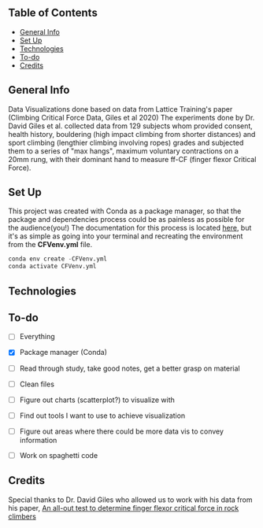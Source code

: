 ## Table of Contents 
* [General Info](#general-info)
* [Set Up](#set-up)
* [Technologies](#technologies)
* [To-do](#to-do)
* [Credits](#credits)


## General Info
Data Visualizations done based on data from Lattice Training's paper (Climbing Critical Force Data, Giles et al 2020)
The experiments done by Dr. David Giles et al. collected data from 129 subjects whom provided consent, health history, bouldering (high impact climbing from shorter distances) and sport climbing (lengthier climbing involving ropes) grades and subjected them to a series of "max hangs", maximum voluntary contractions on a 20mm rung, with their dominant hand to measure ff-CF (finger flexor Critical Force). 

## Set Up
This project was created with Conda as a package manager, so that the package and dependencies process could be as painless as possible for the audience(you!)
The documentation for this process is located [here](https://docs.conda.io/projects/conda/en/latest/user-guide/tasks/manage-environments.html#create-env-from-file), but it's as simple as going into your terminal and recreating the environment from the **CFVenv.yml** file. 

```python
conda env create -CFVenv.yml
conda activate CFVenv.yml
```

## Technologies


## To-do
- [ ] Everything
- [x] Package manager (Conda)
- [ ] Read through study, take good notes, get a better grasp on material
- [ ] Clean files
- [ ] Figure out charts (scatterplot?) to visualize with
- [ ] Find out tools I want to use to achieve visualization
- [ ] Figure out areas where there could be more data vis to convey information
- [ ] Work on spaghetti code



## Credits 
Special thanks to Dr. David Giles who allowed us to work with his data from his paper, [An all-out test to determine finger flexor critical force in rock climbers](https://www.researchgate.net/publication/343601001_An_all-out_test_to_determine_finger_flexor_critical_force_in_rock_climbers)
